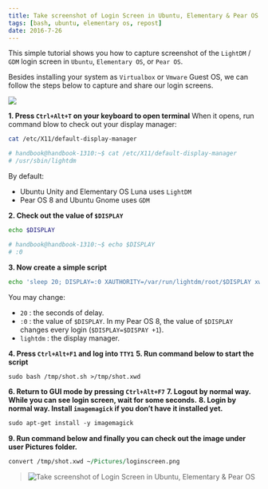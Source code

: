 ```yaml
---
title: Take screenshot of Login Screen in Ubuntu, Elementary & Pear OS
tags: [bash, ubuntu, elementary os, repost]
date: 2016-7-26
---
```


This simple tutorial shows you how to capture screenshot of the ``LightDM`` / ``GDM`` login screen in ``Ubuntu``, ``Elementary OS``, or ``Pear OS``.

Besides installing your system as ``Virtualbox`` or ``Vmware`` Guest OS, we can follow the steps below to capture and share our login screens.

![](https://raw.githubusercontent.com/xieguigang/xieguigang.github.io-hexo/master/images/c/login_screenshot_bash.png)

<!--More-->

**1. Press ``Ctrl+Alt+T`` on your keyboard to open terminal**
When it opens, run command blow to check out your display manager:

```bash
cat /etc/X11/default-display-manager

# handbook@handbook-1310:~$ cat /etc/X11/default-display-manager
# /usr/sbin/lightdm
```

By default:

+ Ubuntu Unity and Elementary OS Luna uses ``LightDM``
+ Pear OS 8 and Ubuntu Gnome uses ``GDM``

**2. Check out the value of ``$DISPLAY``**

```bash
echo $DISPLAY

# handbook@handbook-1310:~$ echo $DISPLAY
# :0
```

**3. Now create a simple script**

```bash
echo 'sleep 20; DISPLAY=:0 XAUTHORITY=/var/run/lightdm/root/$DISPLAY xwd -root' > /tmp/shot.sh
```

You may change:

+ ``20`` : the seconds of delay.
+ ``:0`` : the value of ``$DISPLAY``. In my Pear OS 8, the value of ``$DISPLAY`` changes every login (``$DISPLAY=$DISPAY +1``).
+ ``lightdm`` : the display manager.

**4. Press ``Ctrl+Alt+F1`` and log into ``TTY1``**
**5. Run command below to start the script**

```perl
sudo bash /tmp/shot.sh >/tmp/shot.xwd
```

**6. Return to GUI mode by pressing ``Ctrl+Alt+F7``**
**7. Logout by normal way. While you can see login screen, wait for some seconds.**
**8. Login by normal way. Install ``imagemagick`` if you don’t have it installed yet.**

```perl
sudo apt-get install -y imagemagick
```

**9. Run command below and finally you can check out the image under user Pictures folder.**

```perl
convert /tmp/shot.xwd ~/Pictures/loginscreen.png
```

> ![Take screenshot of Login Screen in Ubuntu, Elementary & Pear OS](https://raw.githubusercontent.com/xieguigang/xieguigang.github.io-hexo/master/images/qrcode/take_screenshot_login_screen.png)